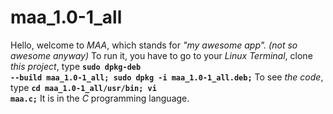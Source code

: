 # <b>maa_1.0-1_all</b>
Hello, welcome to <i>MAA</i>, which stands for <i>"my awesome app". (not so awesome anyway)</i> To run it, you have to go to your <i>Linux Terminal</i>, clone <i>this project</i>, type <code><b>sudo dpkg-deb --build maa_1.0-1_all; sudo dpkg -i maa_1.0-1_all.deb;</b></code> 
To see <i>the code</i>, type <code><b>cd maa_1.0-1_all/usr/bin; vi maa.c;</b></code> 
It is in the <i>C</i> programming language.
